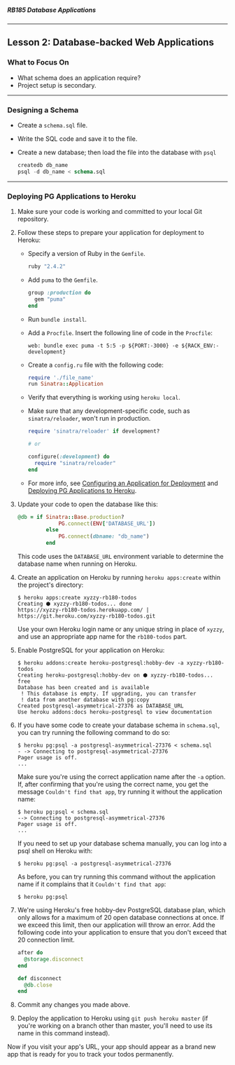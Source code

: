 ##### RB185 Database Applications

---

## Lesson 2: Database-backed Web Applications

### What to Focus On

* What schema does an application require?
* Project setup is secondary.

---

### Designing a Schema

* Create a `schema.sql` file.

* Write the SQL code and save it to the file.

* Create a new database; then load the file into the database with `psql`

  ```sql
  createdb db_name
  psql -d db_name < schema.sql
  ```

---

### Deploying PG Applications to Heroku

1. Make sure your code is working and committed to your local Git repository.

2. Follow these steps to prepare your application for deployment to Heroku:

   * Specify a version of Ruby in the `Gemfile`.

     ```ruby
     ruby "2.4.2"
     ```

   * Add `puma` to the `Gemfile`.

     ```ruby
     group :production do
       gem "puma"
     end
     ```

   * Run `bundle install`.

   * Add a `Procfile`. Insert the following line of code in the `Procfile`:

     ```
     web: bundle exec puma -t 5:5 -p ${PORT:-3000} -e ${RACK_ENV:-development}
     ```

   * Create a `config.ru` file with the following code:

     ```ruby
     require './file_name'
     run Sinatra::Application
     ```

   * Verify that everything is working using `heroku local`.

   * Make sure that any development-specific code, such as `sinatra/reloader`, won't run in production.

     ```ruby
     require 'sinatra/reloader' if development?
     
     # or
     
     configure(:development) do
       require "sinatra/reloader"
     end
     ```

   * For more info, see [Configuring an Application for Deployment](https://launchschool.com/lessons/26c18317/assignments/ab12b730) and [Deploying PG Applications to Heroku](https://launchschool.com/lessons/421e2d1e/assignments/54681a23).

3. Update your code to open the database like this:

   ```ruby
   @db = if Sinatra::Base.production?
   				PG.connect(ENV['DATABASE_URL'])
   			else
   				PG.connect(dbname: "db_name")
   			end
   ```

   This code uses the `DATABASE_URL` environment variable to determine the database name when running on Heroku.

4. Create an application on Heroku by running `heroku apps:create` within the project's directory:

   ```
   $ heroku apps:create xyzzy-rb180-todos
   Creating ⬢ xyzzy-rb180-todos... done
   https://xyzzy-rb180-todos.herokuapp.com/ | https://git.heroku.com/xyzzy-rb180-todos.git
   ```

   Use your own Heroku login name or any unique string in place of `xyzzy`, and use an appropriate app name for the `rb180-todos` part.

5. Enable PostgreSQL for your application on Heroku:

   ```
   $ heroku addons:create heroku-postgresql:hobby-dev -a xyzzy-rb180-todos
   Creating heroku-postgresql:hobby-dev on ⬢ xyzzy-rb180-todos... free
   Database has been created and is available
    ! This database is empty. If upgrading, you can transfer
    ! data from another database with pg:copy
   Created postgresql-asymmetrical-27376 as DATABASE_URL
   Use heroku addons:docs heroku-postgresql to view documentation
   ```

6. If you have some code to create your database schema in `schema.sql`, you can try running the following command to do so:

   ```
   $ heroku pg:psql -a postgresql-asymmetrical-27376 < schema.sql
   - -> Connecting to postgresql-asymmetrical-27376
   Pager usage is off.
   ...
   ```

   Make sure you're using the correct application name after the `-a` option. If, after confirming that you're using the correct name, you get the message `Couldn't find that app`, try running it without the application name:

   ```
   $ heroku pg:psql < schema.sql
   --> Connecting to postgresql-asymmetrical-27376
   Pager usage is off.
   ...
   ```

   If you need to set up your database schema manually, you can log into a psql shell on Heroku with:

   ```
   $ heroku pg:psql -a postgresql-asymmetrical-27376
   ```

   As before, you can try running this command without the application name if it complains that it `Couldn't find that app`:

   ```
   $ heroku pg:psql
   ```

7. We're using Heroku's free hobby-dev PostgreSQL database plan, which only allows for a maximum of 20 open database connections at once. If we exceed this limit, then our application will throw an error. Add the following code into your application to ensure that you don't exceed that 20 connection limit.

   ```ruby
   after do
     @storage.disconnect
   end
   ```

   ```ruby
   def disconnect
     @db.close
   end
   ```

8. Commit any changes you made above.

9. Deploy the application to Heroku using `git push heroku master` (if you're working on a branch other than master, you'll need to use its name in this command instead).

Now if you visit your app's URL, your app should appear as a brand new app that is ready for you to track your todos permanently.



